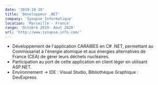 ```yaml
---
date: '2019-10-10'
title: 'Développeur .NET'
company: 'Synapse Informatique'
location: 'Marseille - France'
range: 'Octobre 2019- Aout 2020'
url: 'http://www.synapse-info.com/'
---
```


- Développement de l'application CARAIBES en C# .NET, permettant au Commissariat à l'énergie atomique et aux énergies alternatives de France (CEA) de gérer leurs déchets nucléaires.
- Participation au port de cette application en client léger en utilisant ASP.NET.
- Environnement -> IDE : Visual Studio, Bibliothèque Graphique : DevExpress
